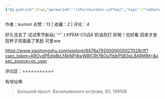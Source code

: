 ```yaml
---
{"dg-publish":true,"permalink":"/xhs/skuratov-coffee/","tags":["rednote","圣彼得堡"],"created":"2025-03-17T22:15:55.501+08:00","updated":"2025-03-17T22:16:11.926+08:00"}
---
```


作者：kumori
点赞：13   |   收藏：2   |   评论：4

好久没去了 试试季节新品( ˘꒳​˘ )
КРЕМ-СОДА 奶油苏打 好喝！也好看 回来才发现杯子背面画了笑脸 可爱ww

https://www.xiaohongshu.com/explore/6478a7920000000027028cff?xsec_token=ABOvdPEdg8kLf4bNPj8wWBICRt7BOuTtbbP5B3pL8ARWM=&xsec_source=pc_user

评论区：===========

有地址嘛

> Большой просп. Васильевского острова, 83, 199106